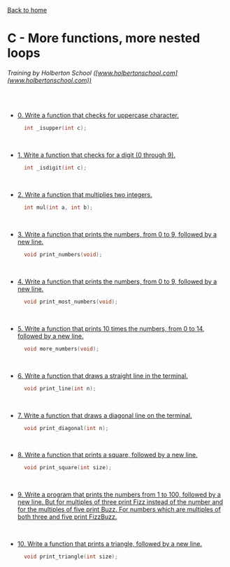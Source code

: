 [Back to home](https://github.com/HugoCLI/holbertonschool-low_level_programming/blob/main/README.md)

# C - More functions, more nested loops
###### Training by Holberton School ([www.holbertonschool.com](www.holbertonschool.com))
&nbsp;
- [0. Write a function that checks for uppercase character.](0-isupper.c)
  &nbsp;

  ```c
    int _isupper(int c);
  ```
  &nbsp;
- [1. Write a function that checks for a digit (0 through 9).](1-isdigit.c)
  &nbsp;

  ```c
    int _isdigit(int c);
  ```
  &nbsp;
- [2. Write a function that multiplies two integers.](2-mul.c)
  &nbsp;

  ```c
    int mul(int a, int b);
  ```
  &nbsp;
- [3. Write a function that prints the numbers, from 0 to 9, followed by a new line.](3-print_numbers.c)
  &nbsp;
  
  ```c
    void print_numbers(void);
  ```
  &nbsp;
- [4. Write a function that prints the numbers, from 0 to 9, followed by a new line.](4-print_most_numbers.c)
  &nbsp;

  ```c
    void print_most_numbers(void);
  ```
  &nbsp;
- [5. Write a function that prints 10 times the numbers, from 0 to 14, followed by a new line.](5-more_numbers.c)
  &nbsp;

  ```c
    void more_numbers(void);
  ```
  &nbsp;
- [6. Write a function that draws a straight line in the terminal.](6-print_line.c)
  &nbsp;

  ```c
    void print_line(int n);
  ```
  &nbsp;
- [7. Write a function that draws a diagonal line on the terminal.](7-print_diagonal.c)
  &nbsp;

  ```c
    void print_diagonal(int n);
  ```
  &nbsp;
- [8. Write a function that prints a square, followed by a new line.](8-print_square.c)
  &nbsp;

  ```c
    void print_square(int size);
  ```
  &nbsp;
- [9. Write a program that prints the numbers from 1 to 100, followed by a new line. But for multiples of three print Fizz instead of the number and for the multiples of five print Buzz. For numbers which are multiples of both three and five print FizzBuzz.](9-fizz_buzz.c)

  &nbsp;
- [10. Write a function that prints a triangle, followed by a new line.](10-print_triangle.c)
  &nbsp;

  ```c
    void print_triangle(int size);
  ```
  &nbsp; 
